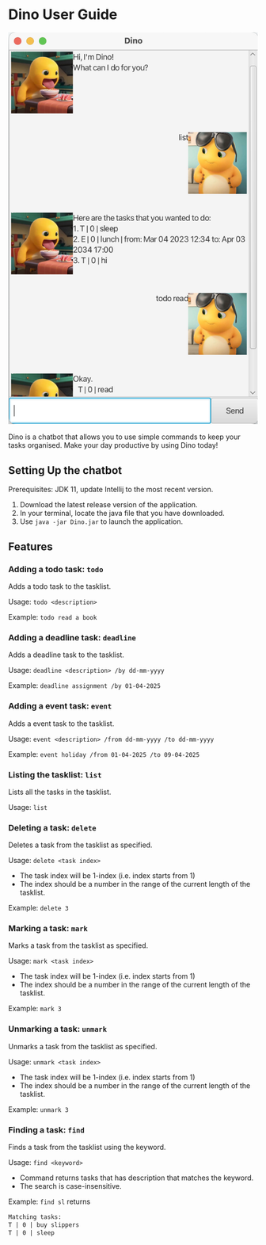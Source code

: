 # Dino User Guide

![img.png](img.png)

Dino is a chatbot that allows you to use simple commands to keep your tasks organised.
Make your day productive by using Dino today! 

## Setting Up the chatbot
Prerequisites: JDK 11, update Intellij to the most recent version.

1. Download the latest release version of the application.
2. In your terminal, locate the java file that you have downloaded.
3. Use `java -jar Dino.jar` to launch the application. 


## Features

### Adding a todo task: `todo`
Adds a todo task to the tasklist.

Usage: `todo <description>`

Example: 
`todo read a book`

### Adding a deadline task: `deadline`
Adds a deadline task to the tasklist.

Usage: `deadline <description> /by dd-mm-yyyy`

Example:
`deadline assignment /by 01-04-2025`

### Adding a event task: `event`
Adds a event task to the tasklist.

Usage: `event <description> /from dd-mm-yyyy /to dd-mm-yyyy`

Example:
`event holiday /from 01-04-2025 /to 09-04-2025`

### Listing the tasklist: `list`
Lists all the tasks in the tasklist.

Usage: `list`

### Deleting a task: `delete`
Deletes a task from the tasklist as specified.

Usage: `delete <task index>`

- The task index will be 1-index (i.e. index starts from 1)
- The index should be a number in the range of the current length of the tasklist.

Example:
`delete 3`

### Marking a task: `mark`
Marks a task from the tasklist as specified.

Usage: `mark <task index>`

- The task index will be 1-index (i.e. index starts from 1)
- The index should be a number in the range of the current length of the tasklist.

Example:
`mark 3`

### Unmarking a task: `unmark`
Unmarks a task from the tasklist as specified.

Usage: `unmark <task index>`

- The task index will be 1-index (i.e. index starts from 1)
- The index should be a number in the range of the current length of the tasklist.

Example:
`unmark 3`

### Finding a task: `find`
Finds a task from the tasklist using the keyword.

Usage: `find <keyword>`

- Command returns tasks that has description that matches the keyword.
- The search is case-insensitive.

Example:
`find sl` returns
```angular2html
Matching tasks:
T | 0 | buy slippers
T | 0 | sleep
```
